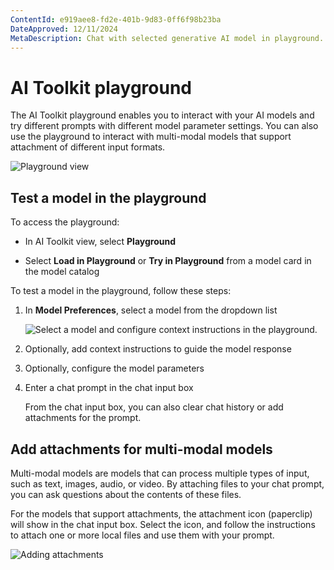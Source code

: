```yaml
---
ContentId: e919aee8-fd2e-401b-9d83-0ff6f98b23ba
DateApproved: 12/11/2024
MetaDescription: Chat with selected generative AI model in playground. Change system prompt and parameters. Add attachment for Multi-Modal models. Keep chat history.
---
```


# AI Toolkit playground

The AI Toolkit playground enables you to interact with your AI models and try different prompts with different model parameter settings. You can also use the playground to interact with multi-modal models that support attachment of different input formats.

![Playground view](./images/playground/playground.png)

## Test a model in the playground

To access the playground:

- In AI Toolkit view, select **Playground**

- Select **Load in Playground** or **Try in Playground** from a model card in the model catalog

To test a model in the playground, follow these steps:

1. In **Model Preferences**, select a model from the dropdown list

    ![Select a model and configure context instructions in the playground.](./images/playground/parameters.png)

1. Optionally, add context instructions to guide the model response

1. Optionally, configure the model parameters

1. Enter a chat prompt in the chat input box

    From the chat input box, you can also clear chat history or add attachments for the prompt.

## Add attachments for multi-modal models

Multi-modal models are models that can process multiple types of input, such as text, images, audio, or video. By attaching files to your chat prompt, you can ask questions about the contents of these files.

For the models that support attachments, the attachment icon (paperclip) will show in the chat input box. Select the icon, and follow the instructions to attach one or more local files and use them with your prompt.

![Adding attachments](./images/playground/attachment.png)
